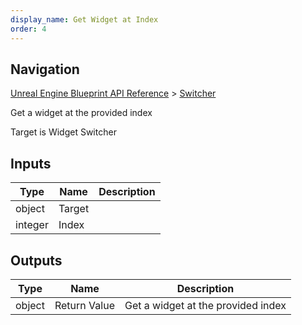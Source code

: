 ```yaml
---
display_name: Get Widget at Index
order: 4
---
```

## Navigation

[Unreal Engine Blueprint API Reference](https://dev.epicgames.com/documentation/en-us/unreal-engine/BlueprintAPI) > [Switcher](https://dev.epicgames.com/documentation/en-us/unreal-engine/BlueprintAPI/Switcher)

Get a widget at the provided index

Target is Widget Switcher

## Inputs

| Type | Name | Description |
| --- | --- | --- |
| object | Target |  |
| integer | Index |  |

## Outputs

| Type | Name | Description |
| --- | --- | --- |
| object | Return Value | Get a widget at the provided index |
